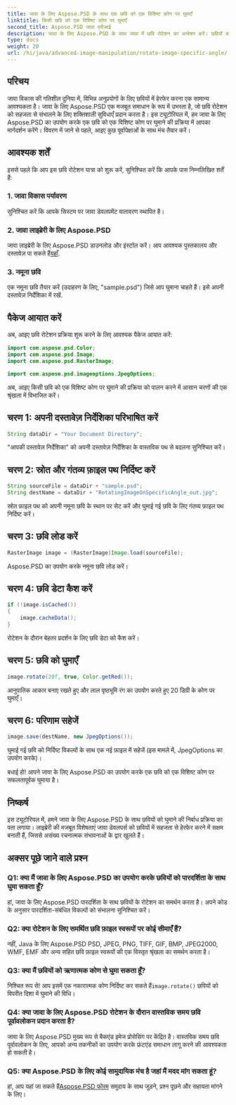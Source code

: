 ```yaml
---
title: जावा के लिए Aspose.PSD के साथ एक छवि को एक विशिष्ट कोण पर घुमाएँ
linktitle: किसी छवि को एक विशिष्ट कोण पर घुमाएँ
second_title: Aspose.PSD जावा एपीआई
description: जावा के लिए Aspose.PSD के साथ जावा में छवि रोटेशन का अन्वेषण करें। छवियों को विशिष्ट कोणों पर सहजता से घुमाएँ।
type: docs
weight: 20
url: /hi/java/advanced-image-manipulation/rotate-image-specific-angle/
---
```

## परिचय

जावा विकास की गतिशील दुनिया में, विभिन्न अनुप्रयोगों के लिए छवियों में हेरफेर करना एक सामान्य आवश्यकता है। जावा के लिए Aspose.PSD एक मजबूत समाधान के रूप में उभरता है, जो छवि रोटेशन को सहजता से संभालने के लिए शक्तिशाली सुविधाएँ प्रदान करता है। इस ट्यूटोरियल में, हम जावा के लिए Aspose.PSD का उपयोग करके एक छवि को एक विशिष्ट कोण पर घुमाने की प्रक्रिया में आपका मार्गदर्शन करेंगे। विवरण में जाने से पहले, आइए कुछ पूर्वापेक्षाओं के साथ मंच तैयार करें।

## आवश्यक शर्तें

इससे पहले कि आप इस छवि रोटेशन यात्रा को शुरू करें, सुनिश्चित करें कि आपके पास निम्नलिखित शर्तें हैं:

### 1. जावा विकास पर्यावरण
सुनिश्चित करें कि आपके सिस्टम पर जावा डेवलपमेंट वातावरण स्थापित है।

### 2. जावा लाइब्रेरी के लिए Aspose.PSD
 जावा लाइब्रेरी के लिए Aspose.PSD डाउनलोड और इंस्टॉल करें। आप आवश्यक पुस्तकालय और दस्तावेज़ पा सकते हैं[यहाँ](https://reference.aspose.com/psd/java/).

### 3. नमूना छवि
एक नमूना छवि तैयार करें (उदाहरण के लिए, "sample.psd") जिसे आप घुमाना चाहते हैं। इसे अपनी दस्तावेज़ निर्देशिका में रखें.

## पैकेज आयात करें

अब, आइए छवि रोटेशन प्रक्रिया शुरू करने के लिए आवश्यक पैकेज आयात करें:

```java
import com.aspose.psd.Color;
import com.aspose.psd.Image;
import com.aspose.psd.RasterImage;

import com.aspose.psd.imageoptions.JpegOptions;
```

अब, आइए किसी छवि को एक विशिष्ट कोण पर घुमाने की प्रक्रिया को पालन करने में आसान चरणों की एक श्रृंखला में विभाजित करें।

## चरण 1: अपनी दस्तावेज़ निर्देशिका परिभाषित करें

```java
String dataDir = "Your Document Directory";
```

"आपकी दस्तावेज़ निर्देशिका" को अपनी दस्तावेज़ निर्देशिका के वास्तविक पथ से बदलना सुनिश्चित करें।

## चरण 2: स्रोत और गंतव्य फ़ाइल पथ निर्दिष्ट करें

```java
String sourceFile = dataDir + "sample.psd";
String destName = dataDir + "RotatingImageOnSpecificAngle_out.jpg";
```

स्रोत फ़ाइल पथ को अपनी नमूना छवि के स्थान पर सेट करें और घुमाई गई छवि के लिए गंतव्य फ़ाइल पथ निर्दिष्ट करें।

## चरण 3: छवि लोड करें

```java
RasterImage image = (RasterImage)Image.load(sourceFile);
```

Aspose.PSD का उपयोग करके नमूना छवि लोड करें।

## चरण 4: छवि डेटा कैश करें

```java
if (!image.isCached())
{
    image.cacheData();
}
```

रोटेशन के दौरान बेहतर प्रदर्शन के लिए छवि डेटा को कैश करें।

## चरण 5: छवि को घुमाएँ

```java
image.rotate(20f, true, Color.getRed());
```

आनुपातिक आकार बनाए रखते हुए और लाल पृष्ठभूमि रंग का उपयोग करते हुए 20 डिग्री के कोण पर घुमाएँ।

## चरण 6: परिणाम सहेजें

```java
image.save(destName, new JpegOptions());
```

घुमाई गई छवि को निर्दिष्ट विकल्पों के साथ एक नई फ़ाइल में सहेजें (इस मामले में, JpegOptions का उपयोग करके)।

बधाई हो! आपने जावा के लिए Aspose.PSD का उपयोग करके एक छवि को एक विशिष्ट कोण पर सफलतापूर्वक घुमाया है।

## निष्कर्ष

इस ट्यूटोरियल में, हमने जावा के लिए Aspose.PSD के साथ छवियों को घुमाने की निर्बाध प्रक्रिया का पता लगाया। लाइब्रेरी की मजबूत विशेषताएं जावा डेवलपर्स को छवियों में सहजता से हेरफेर करने में सक्षम बनाती हैं, जिससे असंख्य रचनात्मक संभावनाओं के द्वार खुलते हैं।

## अक्सर पूछे जाने वाले प्रश्न

### Q1: क्या मैं जावा के लिए Aspose.PSD का उपयोग करके छवियों को पारदर्शिता के साथ घुमा सकता हूँ?

हां, जावा के लिए Aspose.PSD पारदर्शिता के साथ छवियों के रोटेशन का समर्थन करता है। अपने कोड के अनुसार पारदर्शिता-संबंधित विकल्पों को संभालना सुनिश्चित करें।

### Q2: क्या रोटेशन के लिए समर्थित छवि फ़ाइल स्वरूपों पर कोई सीमाएँ हैं?

नहीं, Java के लिए Aspose.PSD PSD, JPEG, PNG, TIFF, GIF, BMP, JPEG2000, WMF, EMF और अन्य सहित छवि फ़ाइल स्वरूपों की एक विस्तृत श्रृंखला का समर्थन करता है।

### Q3: क्या मैं छवियों को ऋणात्मक कोण से घुमा सकता हूँ?

 निश्चित रूप से! आप इसमें एक नकारात्मक कोण निर्दिष्ट कर सकते हैं`image.rotate()` छवियों को विपरीत दिशा में घुमाने की विधि।

### Q4: क्या जावा के लिए Aspose.PSD रोटेशन के दौरान वास्तविक समय छवि पूर्वावलोकन प्रदान करता है?

जावा के लिए Aspose.PSD मुख्य रूप से बैकएंड इमेज प्रोसेसिंग पर केंद्रित है। वास्तविक समय छवि पूर्वावलोकन के लिए, आपको अन्य तकनीकों का उपयोग करके फ्रंटएंड समाधान लागू करने की आवश्यकता हो सकती है।

### Q5: क्या Aspose.PSD के लिए कोई सामुदायिक मंच है जहां मैं मदद मांग सकता हूं?

 हां, आप यहां जा सकते हैं[Aspose.PSD फोरम](https://forum.aspose.com/c/psd/34) समुदाय के साथ जुड़ने, प्रश्न पूछने और सहायता मांगने के लिए।